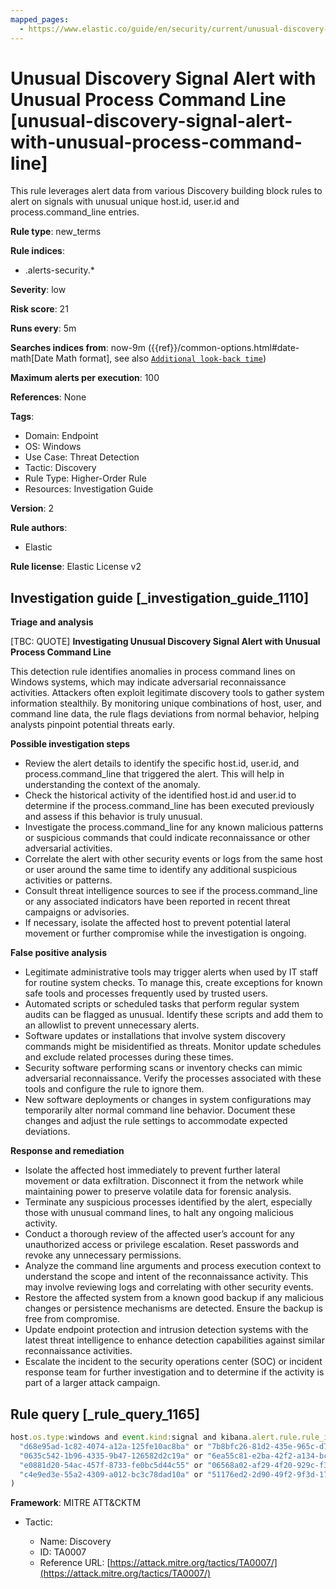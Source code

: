 ```yaml
---
mapped_pages:
  - https://www.elastic.co/guide/en/security/current/unusual-discovery-signal-alert-with-unusual-process-command-line.html
---
```


# Unusual Discovery Signal Alert with Unusual Process Command Line [unusual-discovery-signal-alert-with-unusual-process-command-line]

This rule leverages alert data from various Discovery building block rules to alert on signals with unusual unique host.id, user.id and process.command_line entries.

**Rule type**: new_terms

**Rule indices**:

* .alerts-security.*

**Severity**: low

**Risk score**: 21

**Runs every**: 5m

**Searches indices from**: now-9m ({{ref}}/common-options.html#date-math[Date Math format], see also [`Additional look-back time`](docs-content://solutions/security/detect-and-alert/create-detection-rule.md#rule-schedule))

**Maximum alerts per execution**: 100

**References**: None

**Tags**:

* Domain: Endpoint
* OS: Windows
* Use Case: Threat Detection
* Tactic: Discovery
* Rule Type: Higher-Order Rule
* Resources: Investigation Guide

**Version**: 2

**Rule authors**:

* Elastic

**Rule license**: Elastic License v2

## Investigation guide [_investigation_guide_1110]

**Triage and analysis**

[TBC: QUOTE]
**Investigating Unusual Discovery Signal Alert with Unusual Process Command Line**

This detection rule identifies anomalies in process command lines on Windows systems, which may indicate adversarial reconnaissance activities. Attackers often exploit legitimate discovery tools to gather system information stealthily. By monitoring unique combinations of host, user, and command line data, the rule flags deviations from normal behavior, helping analysts pinpoint potential threats early.

**Possible investigation steps**

* Review the alert details to identify the specific host.id, user.id, and process.command_line that triggered the alert. This will help in understanding the context of the anomaly.
* Check the historical activity of the identified host.id and user.id to determine if the process.command_line has been executed previously and assess if this behavior is truly unusual.
* Investigate the process.command_line for any known malicious patterns or suspicious commands that could indicate reconnaissance or other adversarial activities.
* Correlate the alert with other security events or logs from the same host or user around the same time to identify any additional suspicious activities or patterns.
* Consult threat intelligence sources to see if the process.command_line or any associated indicators have been reported in recent threat campaigns or advisories.
* If necessary, isolate the affected host to prevent potential lateral movement or further compromise while the investigation is ongoing.

**False positive analysis**

* Legitimate administrative tools may trigger alerts when used by IT staff for routine system checks. To manage this, create exceptions for known safe tools and processes frequently used by trusted users.
* Automated scripts or scheduled tasks that perform regular system audits can be flagged as unusual. Identify these scripts and add them to an allowlist to prevent unnecessary alerts.
* Software updates or installations that involve system discovery commands might be misidentified as threats. Monitor update schedules and exclude related processes during these times.
* Security software performing scans or inventory checks can mimic adversarial reconnaissance. Verify the processes associated with these tools and configure the rule to ignore them.
* New software deployments or changes in system configurations may temporarily alter normal command line behavior. Document these changes and adjust the rule settings to accommodate expected deviations.

**Response and remediation**

* Isolate the affected host immediately to prevent further lateral movement or data exfiltration. Disconnect it from the network while maintaining power to preserve volatile data for forensic analysis.
* Terminate any suspicious processes identified by the alert, especially those with unusual command lines, to halt any ongoing malicious activity.
* Conduct a thorough review of the affected user’s account for any unauthorized access or privilege escalation. Reset passwords and revoke any unnecessary permissions.
* Analyze the command line arguments and process execution context to understand the scope and intent of the reconnaissance activity. This may involve reviewing logs and correlating with other security events.
* Restore the affected system from a known good backup if any malicious changes or persistence mechanisms are detected. Ensure the backup is free from compromise.
* Update endpoint protection and intrusion detection systems with the latest threat intelligence to enhance detection capabilities against similar reconnaissance activities.
* Escalate the incident to the security operations center (SOC) or incident response team for further investigation and to determine if the activity is part of a larger attack campaign.


## Rule query [_rule_query_1165]

```js
host.os.type:windows and event.kind:signal and kibana.alert.rule.rule_id:(
  "d68e95ad-1c82-4074-a12a-125fe10ac8ba" or "7b8bfc26-81d2-435e-965c-d722ee397ef1" or
  "0635c542-1b96-4335-9b47-126582d2c19a" or "6ea55c81-e2ba-42f2-a134-bccf857ba922" or
  "e0881d20-54ac-457f-8733-fe0bc5d44c55" or "06568a02-af29-4f20-929c-f3af281e41aa" or
  "c4e9ed3e-55a2-4309-a012-bc3c78dad10a" or "51176ed2-2d90-49f2-9f3d-17196428b169"
)
```

**Framework**: MITRE ATT&CKTM

* Tactic:

    * Name: Discovery
    * ID: TA0007
    * Reference URL: [https://attack.mitre.org/tactics/TA0007/](https://attack.mitre.org/tactics/TA0007/)



